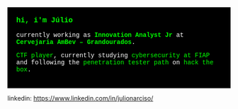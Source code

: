 <div style="color: #ffffff; background-color: #000000; font-family: 'Courier New', monospace; padding: 20px;">
  <h3 style="color: #00ff00; margin-top: 0;">
    hi, i'm Júlio
  </h3>

  <p>
    currently working as <span style="color: #00ff00; font-weight: bold;">Innovation Analyst Jr</span> at
    <span style="color: #00ff00; font-weight: bold;">Cervejaria AmBev – Grandourados</span>.
  </p>

  <p>
    <span style="color: #00ff00;">CTF player</span>, currently studying
    <span style="color: #00ff00;">cybersecurity at FIAP</span> and following the
    <span style="color: #00ff00;">penetration tester path</span> on
    <span style="color: #00ff00;">hack the box</span>.
  </p>
</div>


linkedin: https://www.linkedin.com/in/julionarciso/
